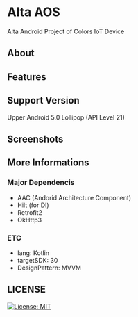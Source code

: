 # Alta AOS
Alta Android Project of Colors IoT Device

## About

## Features

## Support Version
Upper Android 5.0 Lollipop (API Level 21)

## Screenshots

## More Informations
### Major Dependencis
 - AAC (Andorid Architecture Component)
 - Hilt (for DI)
 - Retrofit2
 - OkHttp3
### ETC
 - lang: Kotlin
 - targetSDK: 30
 - DesignPattern: MVVM
 
 ## LICENSE
[![License: MIT](https://img.shields.io/badge/License-MIT-yellow.svg)](https://opensource.org/licenses/MIT)
